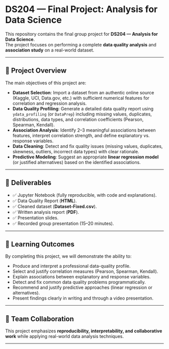 # DS204 — Final Project: Analysis for Data Science  

This repository contains the final group project for **DS204 — Analysis for Data Science**.  
The project focuses on performing a complete **data quality analysis** and **association study** on a real-world dataset.  

---

## 📌 Project Overview  
The main objectives of this project are:  
- **Dataset Selection**: Import a dataset from an authentic online source (Kaggle, UCI, Data.gov, etc.) with sufficient numerical features for correlation and regression analysis.  
- **Data Quality Profiling**: Generate a detailed data quality report using `ydata_profiling` (or `DataPrep`) including missing values, duplicates, distributions, data types, and correlation coefficients (Pearson, Spearman, Kendall).  
- **Association Analysis**: Identify 2–3 meaningful associations between features, interpret correlation strength, and define explanatory vs. response variables.  
- **Data Cleaning**: Detect and fix quality issues (missing values, duplicates, skewness, outliers, incorrect data types) with clear rationale.  
- **Predictive Modeling**: Suggest an appropriate **linear regression model** (or justified alternatives) based on the identified associations.  

---

## 📂 Deliverables  
- ✅ Jupyter Notebook (fully reproducible, with code and explanations).  
- ✅ Data Quality Report (**HTML**).  
- ✅ Cleaned dataset (**Dataset-Fixed.csv**).  
- ✅ Written analysis report (**PDF**).  
- ✅ Presentation slides.  
- ✅ Recorded group presentation (15–20 minutes).  

---

## 🎯 Learning Outcomes  
By completing this project, we will demonstrate the ability to:  
- Produce and interpret a professional data-quality profile.  
- Select and justify correlation measures (Pearson, Spearman, Kendall).  
- Explain associations between explanatory and response variables.  
- Detect and fix common data quality problems programmatically.  
- Recommend and justify predictive approaches (linear regression or alternatives).  
- Present findings clearly in writing and through a video presentation.  

---

## 👥 Team Collaboration  
This project emphasizes **reproducibility, interpretability, and collaborative work** while applying real-world data analysis techniques.  

---
